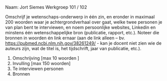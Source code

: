 Naam: Jort Siemes
Werkgroep 101 / 102 

Omschrijf je wetenschaps-onderwerp in één zin, en eronder in maximaal 200 woorden waar je achtergrondverhaal over gaat, welke twee personen je van plan bent te interviewen, en noem persoonlijke websites, Linkedin en minstens één wetenschappelijke bron (publicatie, rapport, etc.). Noteer die bronnen in woorden én link ernaar (aan de link alleen – bv. https://pubmed.ncbi.nlm.nih.gov/38261249/ - kan je docent niet zien wie de auteurs zijn, wat de titel is, het tijdschrift, jaar van publicatie, etc.). 
1. Omschrijving [max 10 woorden ] 
2. Invulling [max 150 woorden] 
3. Te interviewen personen 
4. Bronnen